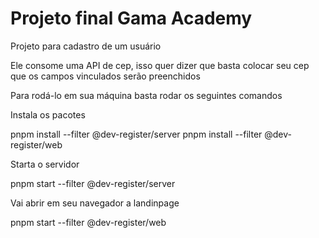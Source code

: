 # Projeto final Gama Academy

<p>Projeto para cadastro de um usuário</p>
<p>Ele consome uma API  de cep, isso quer dizer que basta
    colocar seu cep que os campos vinculados serão preenchidos</p>

<p> Para rodá-lo em sua máquina basta rodar os seguintes comandos</p>
<p>Instala os pacotes</p>
<span> pnpm install --filter @dev-register/server</span>
<span>pnpm install --filter @dev-register/web</span>

<p>Starta o servidor</p>
<span>pnpm start --filter @dev-register/server</span>

<p>Vai abrir em seu navegador a landinpage</p>
 <span>pnpm start --filter @dev-register/web</span>

